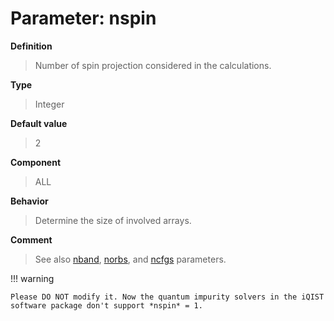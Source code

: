 # Parameter: nspin

**Definition**

> Number of spin projection considered in the calculations.

**Type**

> Integer

**Default value**

> 2

**Component**

> ALL

**Behavior**

> Determine the size of involved arrays.

**Comment**

> See also [nband](p_nband.md), [norbs](p_norbs.md), and [ncfgs](p_ncfgs.md) parameters.

!!! warning

    Please DO NOT modify it. Now the quantum impurity solvers in the iQIST software package don't support *nspin* = 1.
